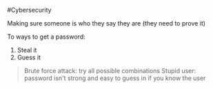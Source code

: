 #Cybersecurity 

Making sure someone is who they say they are (they need to prove it)

To ways to get a password:

1. Steal it 
2. Guess it

> Brute force attack: try all possible combinations
> Stupid user: password isn't strong and easy to guess in if you know the user




